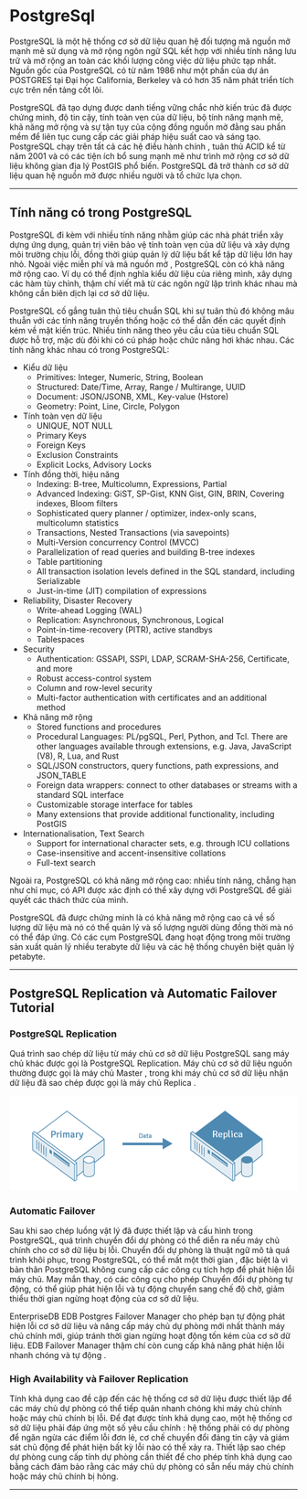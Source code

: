 # PostgreSql

PostgreSQL là một hệ thống cơ sở dữ liệu quan hệ đối tượng mã nguồn mở mạnh mẽ sử dụng và mở rộng ngôn ngữ SQL kết hợp với nhiều tính năng lưu trữ và mở rộng an toàn các khối lượng công việc dữ liệu phức tạp nhất. Nguồn gốc của PostgreSQL có từ năm 1986 như một phần của dự án POSTGRES tại Đại học California, Berkeley và có hơn 35 năm phát triển tích cực trên nền tảng cốt lõi.

PostgreSQL đã tạo dựng được danh tiếng vững chắc nhờ kiến ​​trúc đã được chứng minh, độ tin cậy, tính toàn vẹn của dữ liệu, bộ tính năng mạnh mẽ, khả năng mở rộng và sự tận tụy của cộng đồng nguồn mở đằng sau phần mềm để liên tục cung cấp các giải pháp hiệu suất cao và sáng tạo. PostgreSQL chạy trên tất cả các hệ điều hành chính , tuân thủ ACID kể từ năm 2001 và có các tiện ích bổ sung mạnh mẽ như trình mở rộng cơ sở dữ liệu không gian địa lý PostGIS phổ biến. PostgreSQL đã trở thành cơ sở dữ liệu quan hệ nguồn mở được nhiều người và tổ chức lựa chọn.

___
## Tính năng có trong PostgreSQL

PostgreSQL đi kèm với nhiều tính năng nhằm giúp các nhà phát triển xây dựng ứng dụng, quản trị viên bảo vệ tính toàn vẹn của dữ liệu và xây dựng môi trường chịu lỗi, đồng thời giúp quản lý dữ liệu bất kể tập dữ liệu lớn hay nhỏ. Ngoài việc miễn phí và mã nguồn mở , PostgreSQL còn có khả năng mở rộng cao. Ví dụ có thể định nghĩa kiểu dữ liệu của riêng mình, xây dựng các hàm tùy chỉnh, thậm chí viết mã từ các ngôn ngữ lập trình khác nhau mà không cần biên dịch lại cơ sở dữ liệu.

PostgreSQL cố gắng tuân thủ tiêu chuẩn SQL khi sự tuân thủ đó không mâu thuẫn với các tính năng truyền thống hoặc có thể dẫn đến các quyết định kém về mặt kiến ​​trúc. Nhiều tính năng theo yêu cầu của tiêu chuẩn SQL được hỗ trợ, mặc dù đôi khi có cú pháp hoặc chức năng hơi khác nhau. Các tính năng khác nhau có trong PostgreSQL: 

- Kiểu dữ liệu
  * Primitives: Integer, Numeric, String, Boolean
  * Structured: Date/Time, Array, Range / Multirange, UUID
  * Document: JSON/JSONB, XML, Key-value (Hstore)
  * Geometry: Point, Line, Circle, Polygon
- Tính toàn vẹn dữ liệu
   * UNIQUE, NOT NULL
   * Primary Keys
   * Foreign Keys
   * Exclusion Constraints
   * Explicit Locks, Advisory Locks
- Tính đồng thời, hiệu năng
   * Indexing: B-tree, Multicolumn, Expressions, Partial
   * Advanced Indexing: GiST, SP-Gist, KNN Gist, GIN, BRIN, Covering indexes, Bloom filters
   * Sophisticated query planner / optimizer, index-only scans, multicolumn statistics
   * Transactions, Nested Transactions (via savepoints)
   * Multi-Version concurrency Control (MVCC)
   * Parallelization of read queries and building B-tree indexes
   * Table partitioning
   * All transaction isolation levels defined in the SQL standard, including Serializable
   * Just-in-time (JIT) compilation of expressions
- Reliability, Disaster Recovery
   * Write-ahead Logging (WAL)
   * Replication: Asynchronous, Synchronous, Logical
   * Point-in-time-recovery (PITR), active standbys
   * Tablespaces
- Security
   * Authentication: GSSAPI, SSPI, LDAP, SCRAM-SHA-256, Certificate, and more
   * Robust access-control system
   * Column and row-level security
   * Multi-factor authentication with certificates and an additional method
- Khả năng mở rộng
   * Stored functions and procedures
   * Procedural Languages: PL/pgSQL, Perl, Python, and Tcl. There are other languages available through extensions, e.g. Java, JavaScript (V8), R, Lua, and Rust
   * SQL/JSON constructors, query functions, path expressions, and JSON_TABLE
   * Foreign data wrappers: connect to other databases or streams with a standard SQL interface
   * Customizable storage interface for tables
   * Many extensions that provide additional functionality, including PostGIS
- Internationalisation, Text Search
   * Support for international character sets, e.g. through ICU collations
   * Case-insensitive and accent-insensitive collations
   * Full-text search

Ngoài ra, PostgreSQL có khả năng mở rộng cao: nhiều tính năng, chẳng hạn như chỉ mục, có API được xác định có thể xây dựng với PostgreSQL để giải quyết các thách thức của mình.

PostgreSQL đã được chứng minh là có khả năng mở rộng cao cả về số lượng dữ liệu mà nó có thể quản lý và số lượng người dùng đồng thời mà nó có thể đáp ứng. Có các cụm PostgreSQL đang hoạt động trong môi trường sản xuất quản lý nhiều terabyte dữ liệu và các hệ thống chuyên biệt quản lý petabyte.

___

## PostgreSQL Replication và Automatic Failover Tutorial

### PostgreSQL Replication 

Quá trình sao chép dữ liệu từ máy chủ cơ sở dữ liệu PostgreSQL sang máy chủ khác được gọi là PostgreSQL Replication. Máy chủ cơ sở dữ liệu nguồn thường được gọi là máy chủ Master , trong khi máy chủ cơ sở dữ liệu nhận dữ liệu đã sao chép được gọi là máy chủ Replica .

 <div align="center">
  <img src="picture/DisplayImage5.png"/>
 </div>

### Automatic Failover 

Sau khi sao chép luồng vật lý đã được thiết lập và cấu hình trong PostgreSQL, quá trình chuyển đổi dự phòng có thể diễn ra nếu máy chủ chính cho cơ sở dữ liệu bị lỗi. Chuyển đổi dự phòng là thuật ngữ mô tả quá trình khôi phục, trong PostgreSQL, có thể mất một thời gian , đặc biệt là vì bản thân PostgreSQL không cung cấp các công cụ tích hợp để phát hiện lỗi máy chủ. May mắn thay, có các công cụ cho phép Chuyển đổi dự phòng tự động, có thể giúp phát hiện lỗi và tự động chuyển sang chế độ chờ, giảm thiểu thời gian ngừng hoạt động của cơ sở dữ liệu. 

EnterpriseDB EDB Postgres Failover Manager cho phép bạn tự động phát hiện lỗi cơ sở dữ liệu và nâng cấp máy chủ dự phòng mới nhất thành máy chủ chính mới, giúp tránh thời gian ngừng hoạt động tốn kém của cơ sở dữ liệu. EDB Failover Manager thậm chí còn cung cấp khả năng phát hiện lỗi nhanh chóng và tự động . 

### High Availability và Failover Replication

Tính khả dụng cao đề cập đến các hệ thống cơ sở dữ liệu được thiết lập để các máy chủ dự phòng có thể tiếp quản nhanh chóng khi máy chủ chính hoặc máy chủ chính bị lỗi. Để đạt được tính khả dụng cao, một hệ thống cơ sở dữ liệu phải đáp ứng một số yêu cầu chính : hệ thống phải có dự phòng để ngăn ngừa các điểm lỗi đơn lẻ, cơ chế chuyển đổi đáng tin cậy và giám sát chủ động để phát hiện bất kỳ lỗi nào có thể xảy ra. Thiết lập sao chép dự phòng cung cấp tính dự phòng cần thiết để cho phép tính khả dụng cao bằng cách đảm bảo rằng các máy chủ dự phòng có sẵn nếu máy chủ chính hoặc máy chủ chính bị hỏng. 

___






















































